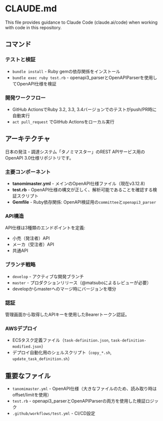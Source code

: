 # CLAUDE.md

This file provides guidance to Claude Code (claude.ai/code) when working with code in this repository.

## コマンド

### テストと検証

- `bundle install` - Ruby gemの依存関係をインストール
- `bundle exec ruby test.rb` - openapi3_parserとOpenAPIParserを使用してOpenAPI仕様を検証

### 開発ワークフロー
- GitHub ActionsでRuby 3.2, 3.3, 3.4バージョンでのテストがpush/PR時に自動実行
- `act pull_request` でGitHub Actionsをローカル実行

## アーキテクチャ

日本の発注・調達システム「タノミマスター」のREST APIサービス用のOpenAPI 3.0仕様リポジトリです。

### 主要コンポーネント
- **tanomimaster.yml** - メインのOpenAPI仕様ファイル（現在v3.12.8）
- **test.rb** - OpenAPI仕様の構文が正しく、解析可能であることを確認する検証スクリプト
- **Gemfile** - Ruby依存関係: OpenAPI検証用の`committee`と`openapi3_parser`

### API構造
API仕様は3種類のエンドポイントを定義:
- 小売（発注者）API
- メーカ（受注者）API
- 共通API

### ブランチ戦略
- `develop` - アクティブな開発ブランチ
- `master` - プロダクションリリース（@matsuboによるレビューが必要）
- developからmasterへのマージ時にバージョンを増分

### 認証
管理画面から取得したAPIキーを使用したBearerトークン認証。

### AWSデプロイ
- ECSタスク定義ファイル（`task-definition.json`, `task-definition-modified.json`）
- デプロイ自動化用のシェルスクリプト（`copy_*.sh`, `update_task_definition.sh`）

## 重要なファイル
- `tanomimaster.yml` - OpenAPI仕様（大きなファイルのため、読み取り時はoffset/limitを使用）
- `test.rb` - openapi3_parserとOpenAPIParserの両方を使用した検証ロジック
- `.github/workflows/test.yml` - CI/CD設定

